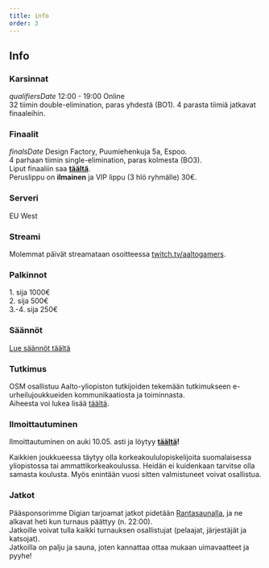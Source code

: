 ```yaml
---
title: info
order: 3
---
```


## Info

### Karsinnat

$qualifiersDate$ 12:00 - 19:00 Online  
32 tiimin double-elimination, paras yhdestä (BO1). 4 parasta tiimiä jatkavat finaaleihin.

### Finaalit

$finalsDate$ Design Factory, Puumiehenkuja 5a, Espoo.  
4 parhaan tiimin single-elimination, paras kolmesta (BO3).  
Liput finaaliin saa **[täältä](https://kide.app/events/ce22c41b-8133-4353-b3d1-ad7360ce9175)**.  
Peruslippu on **ilmainen** ja VIP lippu (3 hlö ryhmälle) 30€.

### Serveri

EU West

### Streami

Molemmat päivät streamataan osoitteessa [twitch.tv/aaltogamers](https://twitch.tv/aaltogamers).

### Palkinnot

1\. sija 1000€  
2\. sija 500€  
3\.-4. sija 250€

### Säännöt

[Lue säännöt täältä](https://docs.google.com/document/d/1waaq1OgqcMJkLjUnUPSOOP2veuxfPzY9/edit?usp=sharing&ouid=105544790108138006577&rtpof=true&sd=true)

### Tutkimus

OSM osallistuu Aalto-yliopiston tutkijoiden tekemään tutkimukseen e-urheilujoukkueiden kommunikaatiosta ja toiminnasta.  
Aiheesta voi lukea lisää [täältä](https://docs.google.com/document/d/1igqIM28yewJ6KOqbOrDJ-MG5qXCz43BeE0lIpeGM-Wc/edit?usp=sharing).

### Ilmoittautuminen

Ilmoittautuminen on auki 10.05. asti ja löytyy **[täältä](https://forms.gle/eNdR5P2SMZBWsvHK6)!**

Kaikkien joukkueessa täytyy olla korkeakoululopiskelijoita suomalaisessa yliopistossa tai ammattikorkeakoulussa. Heidän ei kuidenkaan tarvitse olla samasta koulusta. Myös enintään vuosi sitten valmistuneet voivat osallistua.

### Jatkot

Pääsponsorimme Digian tarjoamat jatkot pidetään [Rantasaunalla](https://www.ayy.fi/fi/rantasauna), ja ne alkavat heti kun turnaus päättyy (n. 22:00).  
Jatkoille voivat tulla kaikki turnauksen osallistujat (pelaajat, järjestäjät ja katsojat).  
Jatkoilla on palju ja sauna, joten kannattaa ottaa mukaan uimavaatteet ja pyyhe!

